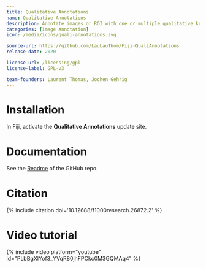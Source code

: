 ```yaml
---
title: Qualitative Annotations
name: Qualitative Annotations
description: Annotate images or ROI with one or multiple qualitative keywords
categories: [Image Annotation]
icon: /media/icons/quali-annotations.svg

source-url: https://github.com/LauLauThom/Fiji-QualiAnnotations
release-date: 2020

license-url: /licensing/gpl
license-label: GPL-v3

team-founders: Laurent Thomas, Jochen Gehrig
---
```


# Installation

In Fiji, activate the **Qualitative Annotations** update site.  

# Documentation

See the [Readme](https://github.com/LauLauThom/Fiji-QualiAnnotations#readme) of the GitHub repo.

# Citation

{% include citation doi='10.12688/f1000research.26872.2' %}

# Video tutorial

{% include video platform="youtube" id="PLbBgXlYof3_YVqR80jhFPCkc0M3GQMAq4" %} 
